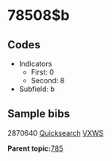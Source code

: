 # 78508$b

## Codes

-   Indicators
    -   First: 0
    -   Second: 8
-   Subfield: b

## Sample bibs

2870640 [Quicksearch](https://search.library.yale.edu/catalog/2870640) [VXWS](http://prodorbis.library.yale.edu:7014/vxws/GetHoldingsService?bibId=2870640)

**Parent topic:**[785](../../tags/785/785.md)

